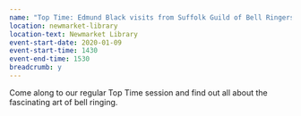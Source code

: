 ```yaml
---
name: "Top Time: Edmund Black visits from Suffolk Guild of Bell Ringers"
location: newmarket-library
location-text: Newmarket Library
event-start-date: 2020-01-09
event-start-time: 1430
event-end-time: 1530
breadcrumb: y
---
```


Come along to our regular Top Time session and find out all about the fascinating art of bell ringing.
